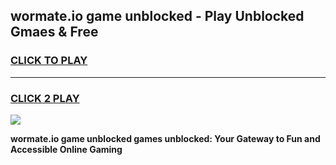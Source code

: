 
## wormate.io game unblocked - Play Unblocked Gmaes & Free
<h3>
<a href="https://news.freeplayer.one?title=wormate.io_game_unblocked&ref=23F">CLICK TO PLAY</a></h3>
<hr>

<h3>
<a href="https://news.freeplayer.one?title=wormate.io_game_unblocked&ref=23F">CLICK 2 PLAY</a>
  
</h3>

<a href="https://news.freeplayer.one?title=wormate.io_game_unblocked&ref=23F/"><img src="https://clearcache.store/games.png"></a>


**wormate.io game unblocked games unblocked: Your Gateway to Fun and Accessible Online Gaming**
